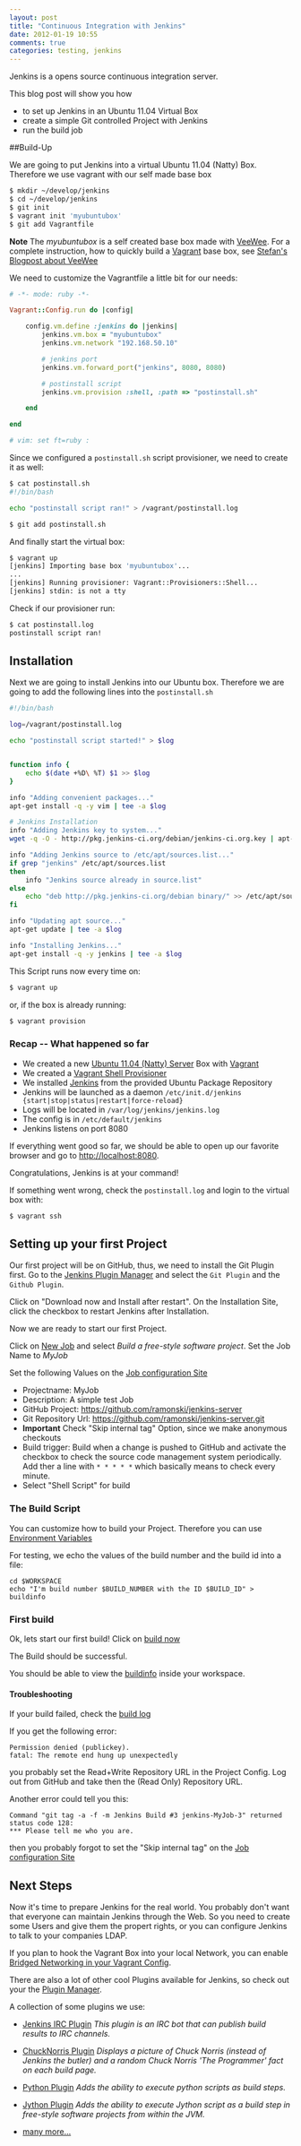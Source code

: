 ```yaml
---
layout: post
title: "Continuous Integration with Jenkins"
date: 2012-01-19 10:55
comments: true
categories: testing, jenkins
---
```


Jenkins is a opens source continuous integration server.

This blog post will show you how

- to set up Jenkins in an Ubuntu 11.04 Virtual Box
- create a simple Git controlled Project with Jenkins
- run the build job

<!--more-->

##Build-Up

We are going to put Jenkins into a virtual Ubuntu 11.04 (Natty) Box.
Therefore we use vagrant with our self made base box

``` bash
$ mkdir ~/develop/jenkins
$ cd ~/develop/jenkins
$ git init
$ vagrant init 'myubuntubox'
$ git add Vagrantfile
```

**Note**
The *myubuntubox* is a self created base box made with [VeeWee](https://github.com/jedi4ever/veewee).
For a complete instruction, how to quickly build a [Vagrant](http://vagrantup.com/) base box, see
[Stefan's Blogpost about VeeWee](http://seletz.github.com/blog/2012/01/17/creating-vagrant-base-boxes-with-veewee/)

We need to customize the Vagrantfile a little bit for our needs:

``` ruby
# -*- mode: ruby -*-

Vagrant::Config.run do |config|

    config.vm.define :jenkins do |jenkins|
        jenkins.vm.box = "myubuntubox"
        jenkins.vm.network "192.168.50.10"

        # jenkins port
        jenkins.vm.forward_port("jenkins", 8080, 8080)

        # postinstall script
        jenkins.vm.provision :shell, :path => "postinstall.sh"

    end

end

# vim: set ft=ruby :
```

Since we configured a `postinstall.sh` script provisioner, we need to create it
as well:

``` bash
$ cat postinstall.sh
#!/bin/bash

echo "postinstall script ran!" > /vagrant/postinstall.log

$ git add postinstall.sh
```

And finally start the virtual box:

``` bash
$ vagrant up
[jenkins] Importing base box 'myubuntubox'...
...
[jenkins] Running provisioner: Vagrant::Provisioners::Shell...
[jenkins] stdin: is not a tty
```

Check if our provisioner run:

``` bash
$ cat postinstall.log
postinstall script ran!
```


## Installation

Next we are going to install Jenkins into our Ubuntu box.  Therefore we are
going to add the following lines into the `postinstall.sh`

``` bash
#!/bin/bash

log=/vagrant/postinstall.log

echo "postinstall script started!" > $log


function info {
    echo $(date +%D\ %T) $1 >> $log
}

info "Adding convenient packages..."
apt-get install -q -y vim | tee -a $log

# Jenkins Installation
info "Adding Jenkins key to system..."
wget -q -O - http://pkg.jenkins-ci.org/debian/jenkins-ci.org.key | apt-key add - | tee -a $log

info "Adding Jenkins source to /etc/apt/sources.list..."
if grep "jenkins" /etc/apt/sources.list
then
    info "Jenkins source already in source.list"
else
    echo "deb http://pkg.jenkins-ci.org/debian binary/" >> /etc/apt/sources.list
fi

info "Updating apt source..."
apt-get update | tee -a $log

info "Installing Jenkins..."
apt-get install -q -y jenkins | tee -a $log
```

This Script runs now every time on:

```bash
$ vagrant up
```

or, if the box is already running:

```bash
$ vagrant provision
```

### Recap -- What happened so far

- We created a new [Ubuntu 11.04 (Natty) Server](http://www.ubuntu.com/download/server/download) Box with [Vagrant](http://vagrantup.com)
- We created a [Vagrant Shell Provisioner](http://vagrantup.com/docs/provisioners/shell.html)
- We installed [Jenkins](https://wiki.jenkins-ci.org) from the provided Ubuntu Package Repository
- Jenkins will be launched as a daemon `/etc/init.d/jenkins {start|stop|status|restart|force-reload}`
- Logs will be located in `/var/log/jenkins/jenkins.log`
- The config is in `/etc/default/jenkins`
- Jenkins listens on port 8080

If everything went good so far, we should be able to open up our favorite
browser and go to [http://localhost:8080](http://localhost:8080).

Congratulations, Jenkins is at your command!

If something went wrong, check the `postinstall.log` and login to the virtual
box with:

```bash
$ vagrant ssh
```


## Setting up your first Project

Our first project will be on GitHub, thus, we need to install the Git Plugin first.
Go to the [Jenkins Plugin Manager](http://localhost:8080/pluginManager/available)
and select the `Git Plugin` and the `Github Plugin`.

Click on "Download now and Install after restart".
On the Installation Site, click the checkbox to restart Jenkins after Installation.

Now we are ready to start our first Project.

Click on [New Job](http://localhost:8080/view/All/newJob) and select *Build a
free-style software project*. Set the Job Name to *MyJob*

Set the following Values on the [Job configuration Site](http://localhost:8080/job/MyJob/configure)

- Projectname: MyJob
- Description: A simple test Job
- GitHub Project: https://github.com/ramonski/jenkins-server
- Git Repository Url: https://github.com/ramonski/jenkins-server.git
- **Important** Check "Skip internal tag" Option, since we make anonymous checkouts
- Build trigger: Build when a change is pushed to GitHub and activate the
  checkbox to check the source code management system periodically. Add ther a
  line with `* * * * *` which basically means to check every minute.
- Select "Shell Script" for build

### The Build Script

You can customize how to build your Project.
Therefore you can use [Environment Variables](http://localhost:8080/env-vars.html)

For testing, we echo the values of the build number and the build id into a file:

```
cd $WORKSPACE
echo "I'm build number $BUILD_NUMBER with the ID $BUILD_ID" > buildinfo
```


### First build

Ok, lets start our first build!
Click on [build now](http://localhost:8080/job/MyJob/build?delay=0sec)

The Build should be successful.

You should be able to view the [buildinfo](http://localhost:8080/job/MyJob/ws/buildinfo/*view*/)
inside your workspace.


#### Troubleshooting

If your build failed, check the [build log](http://localhost:8080/job/MyJob/1/console)

If you get the following error:

```
Permission denied (publickey).
fatal: The remote end hung up unexpectedly
```

you probably set the Read+Write Repository URL in the Project Config. Log out
from GitHub and take then the (Read Only) Repository URL.

Another error could tell you this:

```
Command "git tag -a -f -m Jenkins Build #3 jenkins-MyJob-3" returned status code 128: 
*** Please tell me who you are.
```

then you probably forgot to set the "Skip internal tag" on the
[Job configuration Site](http://localhost:8080/job/MyJob/configure)


## Next Steps

Now it's time to prepare Jenkins for the real world.
You probably don't want that everyone can maintain Jenkins through the Web.
So you need to create some Users and give them the propert rights, or you can
configure Jenkins to talk to your companies LDAP.

If you plan to hook the Vagrant Box into your local Network, you can enable
[Bridged Networking in your Vagrant Config](http://vagrantup.com/docs/bridged_networking.html).

There are also a lot of other cool Plugins available for Jenkins, so check out your the
[Plugin Manager](http://localhost:8080/pluginManager/).

A collection of some plugins we use:

- [Jenkins IRC Plugin](http://wiki.jenkins-ci.org/display/JENKINS/IRC+Plugin)
  *This plugin is an IRC bot that can publish build results to IRC channels.*

- [ChuckNorris Plugin](https://wiki.jenkins-ci.org/display/JENKINS/ChuckNorris+Plugin)
  *Displays a picture of Chuck Norris (instead of Jenkins the butler) and a
  random Chuck Norris 'The Programmer' fact on each build page.*

- [Python Plugin](http://wiki.jenkins-ci.org/display/JENKINS/Python+Plugin)
  *Adds the ability to execute python scripts as build steps.*

- [Jython Plugin](https://hudson.dev.java.net/plugin/jython/)
  *Adds the ability to execute Jython script as a build step in free-style
  software projects from within the JVM.*

- [many more...](http://updates.jenkins-ci.org/download/plugins/)
